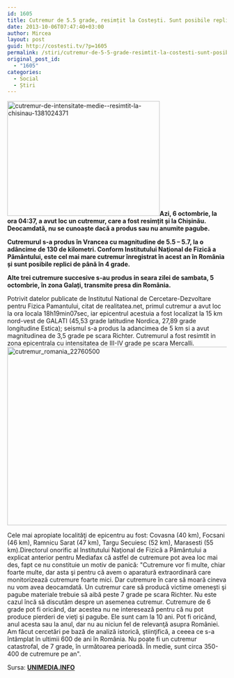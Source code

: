 ```yaml
---
id: 1605
title: Cutremur de 5.5 grade, resimțit la Costești. Sunt posibile replici de până în 4 grade
date: 2013-10-06T07:47:40+03:00
author: Mircea
layout: post
guid: http://costesti.tv/?p=1605
permalink: /stiri/cutremur-de-5-5-grade-resimtit-la-costesti-sunt-posibile-replici-de-pana-in-4-grade/
original_post_id:
  - "1605"
categories:
  - Social
  - Știri
---
```

<img alt="cutremur-de-intensitate-medie--resimtit-la-chisinau-1381024371" class="alignleft size-full wp-image-1606" src="http://costestean.files.wordpress.com/2013/10/cutremur-de-intensitate-medie-resimtit-la-chisinau-1381024371.jpg" style="height:263px;width:350px;" />**Azi, 6 octombrie, la ora 04:37, a avut loc un cutremur, care a fost resimțit și la Chișinău. Deocamdată, nu se cunoaște dacă a produs sau nu anumite pagube.** 

**Cutremurul s-a produs &icirc;n Vrancea cu magnitudine de 5.5 &#8211; 5.7, la o ad&acirc;ncime de 130 de kilometri. Conform Institutului Naţional de Fizică a Păm&acirc;ntului, este cel mai mare cutremur &icirc;nregistrat &icirc;n acest an &icirc;n Rom&acirc;nia și sunt posibile replici de p&acirc;nă &icirc;n 4 grade.** 

**Alte trei cutremure succesive s-au produs in seara zilei de sambata, 5 octombrie, &icirc;n zona Galați, transmite presa din Rom&acirc;nia.** 

Potrivit datelor publicate de Institutul National de Cercetare-Dezvoltare pentru Fizica Pamantului, citat de realitatea.net, primul cutremur a avut loc la ora locala 18h19min07sec, iar epicentrul acestuia a fost localizat la 15 km nord-vest de GALATI (45,53 grade latitudine Nordica, 27,89 grade longitudine Estica); seismul s-a produs la adancimea de 5 km si a avut magnitudinea de 3,5 grade pe scara Richter. Cutremurul a fost resimtit in zona epicentrala cu intensitatea de III-IV grade pe scara Mercalli.[<img alt="cutremur_romania_22760500" class="alignleft size-full wp-image-1607" height="409" src="http://costestean.files.wordpress.com/2013/10/cutremur_romania_22760500.png" width="728" />](http://costestean.files.wordpress.com/2013/10/cutremur_romania_22760500.png) 

Cele mai apropiate localităţi de epicentru au fost: Covasna (40 km), Focsani (46 km), Ramnicu Sarat (47 km), Targu Secuiesc (52 km), Marasesti (55 km).Directorul onorific al Institutului Naţional de Fizică a Păm&acirc;ntului a explicat anterior pentru Mediafax că astfel de cutremure pot avea loc mai des, fapt ce nu constituie un motiv de panică: "Cutremure vor fi multe, chiar foarte multe, dar asta şi pentru că avem o aparatură extraordinară care monitorizează cutremure foarte mici. Dar cutremure &icirc;n care să moară cineva nu vom avea deocamdată. Un cutremur care să producă victime omeneşti şi pagube materiale trebuie să aibă peste 7 grade pe scara Richter. Nu este cazul &icirc;ncă să discutăm despre un asemenea cutremur. Cutremure de 6 grade pot fi oric&acirc;nd, dar acestea nu ne interesează pentru că nu pot produce pierderi de vieţi şi pagube. Ele sunt cam la 10 ani. Pot fi oric&acirc;nd, anul acesta sau la anul, dar nu au niciun fel de relevanţă asupra Rom&acirc;niei. Am făcut cercetări pe bază de analiză istorică, ştiinţifică, a ceeea ce s-a &icirc;nt&acirc;mplat &icirc;n ultimii 600 de ani &icirc;n Rom&acirc;nia. Nu poate fi un cutremur catastrofal, de 7 grade, &icirc;n următoarea perioadă. &Icirc;n medie, sunt circa 350-400 de cutremure pe an". 

Sursa: <span style="font-size:14px;"><strong><a href="http://unimedia.info/">UNIMEDIA.INFO</a></strong></span>